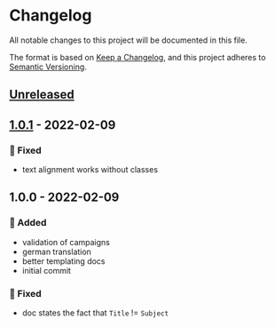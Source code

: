 # Changelog
All notable changes to this project will be documented in this file.

The format is based on [Keep a Changelog](https://keepachangelog.com/en/1.0.0/),
and this project adheres to [Semantic Versioning](https://semver.org/spec/v2.0.0.html).

<a name="unreleased"></a>
## [Unreleased]


<a name="1.0.1"></a>
## [1.0.1] - 2022-02-09
### 🐞 Fixed
- text alignment works without classes


<a name="1.0.0"></a>
## 1.0.0 - 2022-02-09
### 🍰 Added
- validation of campaigns
- german translation
- better templating docs
- initial commit

### 🐞 Fixed
- doc states the fact that `Title` != `Subject`


[Unreleased]: https://github.com/syntro-opensource/silverstripe-sendy/compare/1.0.1...HEAD
[1.0.1]: https://github.com/syntro-opensource/silverstripe-sendy/compare/1.0.0...1.0.1
